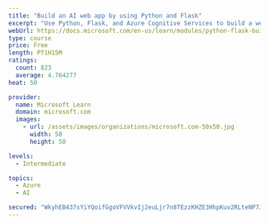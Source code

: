 ```yaml
---
title: "Build an AI web app by using Python and Flask"
excerpt: "Use Python, Flask, and Azure Cognitive Services to build a web app that incorporates AI"
webUrl: https://docs.microsoft.com/en-us/learn/modules/python-flask-build-ai-web-app/
type: course
price: Free
length: PT1H15M
ratings:
  count: 823
  average: 4.764277
heat: 50

provider:
  name: Microsoft Learn
  domain: microsoft.com
  images:
    - url: /assets/images/organizations/microsoft.com-50x50.jpg
      width: 50
      height: 50

levels:
  - Intermediate

topics:
  - Azure
  - AI

secured: "WkyhEB437sYiYQoifGgoVFVVkvIj2euLjr7n8TEzzKHZE3HhpKuv2RLteNP7JaY3fF78VREYafIn08wU9v2CDgQdGodH/Q263C6Cxi3BW/d1Dvy+7cnkoWCYFaRBJ52aFiOrqSQu4xqRwlxmtAfBVb/ZTr43bAzep4cE+gd6SG8dIXew90uE5ujXqggAw4iLF3F8NzvgdDmGe3UCZnjKRXMmJOwXEE9zbsLVIZOiAoNE/wGsap0bw+YcIRtqvZLH2Si9S+AU5C5dcFiWZOqJFHLk8vQZMVkV0h/jEvMut8bhw5KSDg8K6b3/T/33jjS5kMIhynxU/RhfB6iQdCpICLCdCV8YatzlOP2AeFFxmTPG0y3e+XwdVxTPcfGzeaiLNQXu2Mnf6Kx6AIt1xPGpzCY9aLkMD4OqpS71XczJz+g=;7AwWuSvyFecXYbAfoBx/MQ=="
---
```


